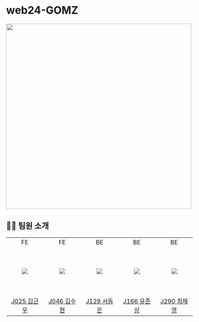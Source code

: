# web24-GOMZ

<img src="https://github.com/user-attachments/assets/e5589b03-5daa-45a0-97c0-9ad477adf3f0" width="500px">

## 🏃‍♂️ 팀원 소개

<markdown-accessiblity-table data-catalyst=""><table>

  <tbody>
    <tr>
    <td align="center" width="130px">FE</td>
    <td align="center" width="130px">FE</td>
    <td align="center" width="130px">BE</td>
    <td align="center" width="130px">BE</td>
    <td align="center" width="130px">BE</td>
  </tr>
    <tr height="130px">
    <td align="center" width="130px">
      <a href="https://github.com/9eunwoo"><img src="https://avatars.githubusercontent.com/u/148485694?v=4" style="max-width: 100%;"></a>
    </td>
    <td align="center" width="130px">
      <a href="https://github.com/suhyun-00"><img src="https://avatars.githubusercontent.com/u/173233901?v=4" style="max-width: 100%;"></a>
    </td>
    <td align="center" width="130px">
      <a href="https://github.com/solyrion"><img src="https://avatars.githubusercontent.com/u/70051475?v=4" style="max-width: 100%;"></a>
    </td>
    <td align="center" width="130px">
      <a href="https://github.com/stupidJoon"><img src="https://avatars.githubusercontent.com/u/35032401?v=4" style="max-width: 100%;"></a>
    </td>
<td align="center" width="130px">
      <a href="https://github.com/Choi-JY1107"><img src="https://avatars.githubusercontent.com/u/52996979?v=4" style="max-width: 100%;"></a>
    </td>
  </tr>
  <tr height="50px">
    <td align="center" width="130px">
      <a href="https://github.com/9eunwoo">J025 김근우</a>
    </td>
    <td align="center" width="130px">
      <a href="https://github.com/suhyun-00">J046 김수현</a>
    </td>
    <td align="center" width="130px">
      <a href="https://github.com/solyrion">J129 서동은</a>
    </td>
    <td align="center" width="130px">
      <a href="https://github.com/stupidJoon">J166 유준상</a>
    </td>
    <td align="center" width="130px">
      <a href="https://github.com/Choi-JY1107">J290 최재영</a>
    </td>
  </tr>
</tbody></table></markdown-accessiblity-table>
